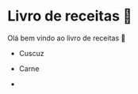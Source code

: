 # Livro de receitas :stew:

Olá bem vindo ao livro de receitas :hamburger:

- Cuscuz 

- Carne

- 

  
